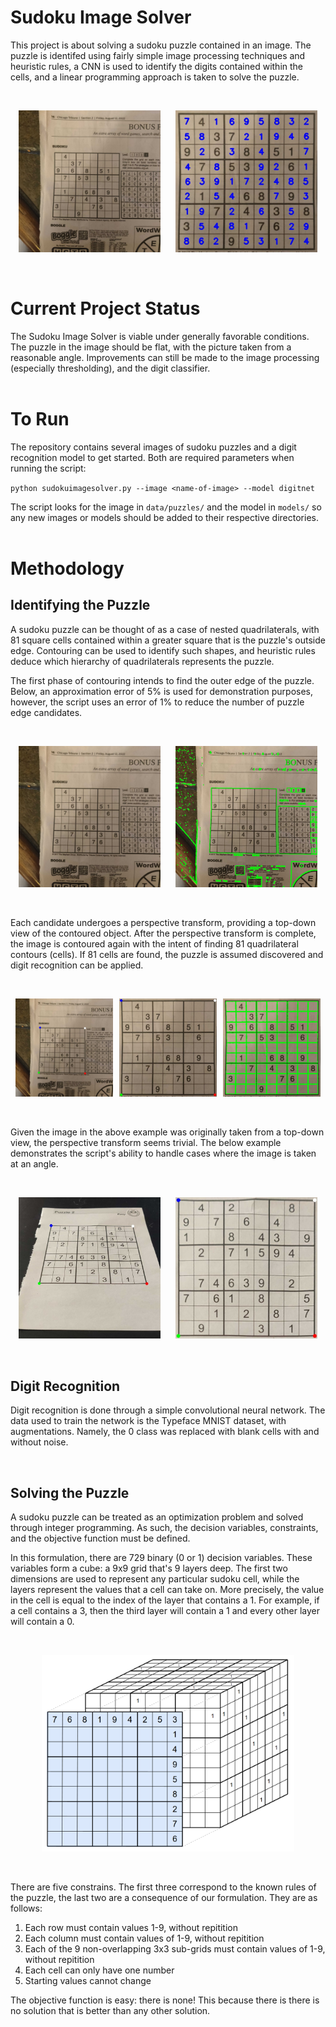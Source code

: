 # Sudoku Image Solver
This project is about solving a sudoku puzzle contained in an image. The puzzle is identifed using fairly simple image processing techniques and heuristic rules, a CNN is used to identify the digits contained within the cells, and a linear programming approach is taken to solve the puzzle.

<br/>
<p align="middle">
  <img src="docs/readme_images/image12.jpg" width="45%" hspace=10>
  <img src="docs/readme_images/image12_solution.jpg" width="45%" hspace=10>
</p>
<br/>

# Current Project Status
The Sudoku Image Solver is viable under generally favorable conditions. The puzzle in the image should be flat, with the picture taken from a reasonable angle. Improvements can still be made to the image processing (especially thresholding), and the digit classifier.
<br/>
<br/>


# To Run
The repository contains several images of sudoku puzzles and a digit recognition model to get started. Both are required parameters when running the script: 

`python sudokuimagesolver.py --image <name-of-image> --model digitnet`

The script looks for the image in `data/puzzles/` and the model in `models/` so any new images or models should be added to their respective directories.
<br/>
<br/>

# Methodology

## Identifying the Puzzle

A sudoku puzzle can be thought of as a case of nested quadrilaterals, with 81 square cells contained within a greater square that is the puzzle's outside edge. Contouring can be used to identify such shapes, and heuristic rules deduce which hierarchy of quadrilaterals represents the puzzle. 

The first phase of contouring intends to find the outer edge of the puzzle. Below, an approximation error of 5% is used for demonstration purposes, however, the script uses an error of 1% to reduce the number of puzzle edge candidates.

<br/>
<p align="middle">
  <img src="docs/readme_images/image12.jpg" width="45%" hspace=10>
  <img src="docs/readme_images/image12_contoured1.jpg" width="45%" hspace=10>
</p>
<br/>

Each candidate undergoes a perspective transform, providing a top-down view of the contoured object. After the perspective transform is complete, the image is contoured again with the intent of finding 81 quadrilateral contours (cells). If 81 cells are found, the puzzle is assumed discovered and digit recognition can be applied.

<br/>
<p align="middle">
  <img src="docs/readme_images/image12_pretransform.jpg" width="31%" hspace=3>
  <img src="docs/readme_images/image12_posttransform.jpg" width="31%" hspace=3>
  <img src="docs/readme_images/image12_contoured2.jpg" width="31%" hspace=3>
</p>
<br/>

Given the image in the above example was originally taken from a top-down view, the perspective transform seems trivial. The below example demonstrates the script's ability to handle cases where the image is taken at an angle.

<br/>
<p align="middle">
  <img src="docs/readme_images/image4_pretransform.jpg" width="45%" hspace=10>
  <img src="docs/readme_images/image4_posttransform.jpg" width="45%" hspace=10>
</p>
<br/>

## Digit Recognition

Digit recognition is done through a simple convolutional neural network. The data used to train the network is the Typeface MNIST dataset, with augmentations. Namely, the 0 class was replaced with blank cells with and without noise.

<br/>

## Solving the Puzzle

A sudoku puzzle can be treated as an optimization problem and solved through integer programming. As such, the decision variables, constraints, and the objective function must be defined.

In this formulation, there are 729 binary (0 or 1) decision variables. These variables form a cube: a 9x9 grid that's 9 layers deep. The first two dimensions are used to represent any particular sudoku cell, while the layers represent the values that a cell can take on. More precisely, the value in the cell is equal to the index of the layer that contains a 1. For example, if a cell contains a 3, then the third layer will contain a 1 and every other layer will contain a 0. 

<br/>
<p align="middle">
  <img src="docs/readme_images/sudoku.png" width="80%">
</p>
<br/>

There are five constrains. The first three correspond to the known rules of the puzzle, the last two are a consequence of our formulation. They are as follows:

1. Each row must contain values 1-9, without repitition
2. Each column must contain values of 1-9, without repitition
3. Each of the 9 non-overlapping 3x3 sub-grids must contain values of 1-9, without repitition
4. Each cell can only have one number
5. Starting values cannot change

The objective function is easy: there is none! This because there is there is no solution that is better than any other solution. 